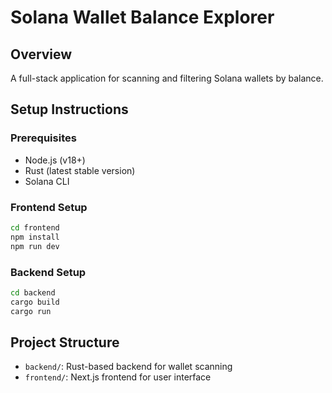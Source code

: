 # Solana Wallet Balance Explorer

## Overview
A full-stack application for scanning and filtering Solana wallets by balance.

## Setup Instructions

### Prerequisites
- Node.js (v18+)
- Rust (latest stable version)
- Solana CLI

### Frontend Setup
```bash
cd frontend
npm install
npm run dev
```

### Backend Setup
```bash
cd backend
cargo build
cargo run
```

## Project Structure
- `backend/`: Rust-based backend for wallet scanning
- `frontend/`: Next.js frontend for user interface
